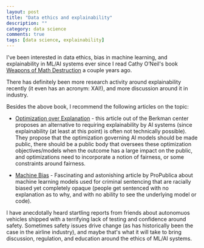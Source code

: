 ```yaml
---
layout: post
title: "Data ethics and explainability"
description: ""
category: data science
comments: true
tags: [data science, explainability]
---
```


I've been interested in data ethics, bias in machine learning, and explainability in ML/AI systems ever since I read Cathy O’Neil's book [Weapons of Math Destruction](https://www.amazon.com/Weapons-Math-Destruction-Increases-Inequality/dp/0553418831/) a couple years ago.

<!--![hexagons](/images/data_ethics.jpg)-->

There has definitely been more research activity around explainability recently (it even has an acronym: XAI!), and more discussion around it in industry.

Besides the above book, I recommend the following articles on the topic:

* [Optimization over Explanation](https://medium.com/berkman-klein-center/optimization-over-explanation-41ecb135763d) - this article out of the Berkman center proposes an alternative to requiring explainability by AI systems (since explainability (at least at this point) is often not technically possible). They propose that the optimization governing AI models should be made public, there should be a public body that oversees these optimization objectives/models when the outcome has a large impact on the public, and optimizations need to incorporate a notion of fairness, or some constraints around fairness.

* [Machine Bias](https://www.propublica.org/article/machine-bias-risk-assessments-in-criminal-sentencing) - Fascinating and astonishing article by ProPublica about machine learning models used for criminal sentencing that are racially biased yet completely opaque (people get sentenced with no explanation as to why, and with no ability to see the underlying model or code).

I have anecdotally heard startling reports from friends about autonomuos vehicles shipped with a terrifying lack of testing and confidence around safety. Sometimes safety issues drive change (as has historically been the case in the airline industry), and maybe that's what it will take to bring discussion, regulation, and education around the ethics of ML/AI systems.